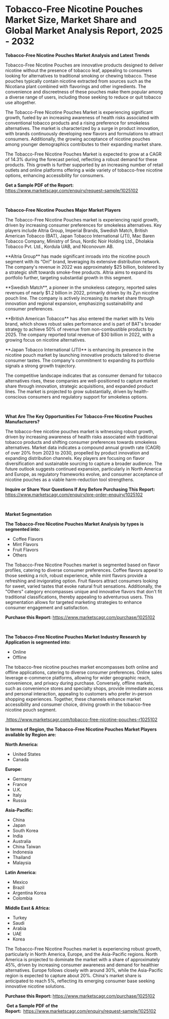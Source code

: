 <p><h1>Tobacco-Free Nicotine Pouches Market Size, Market Share and Global Market Analysis Report, 2025 - 2032</h1></p><p><strong>Tobacco-Free Nicotine Pouches Market Analysis and Latest Trends</strong></p>
<p><p>Tobacco-Free Nicotine Pouches are innovative products designed to deliver nicotine without the presence of tobacco leaf, appealing to consumers looking for alternatives to traditional smoking or chewing tobacco. These pouches typically contain nicotine extracted from sources such as the Nicotiana plant combined with flavorings and other ingredients. The convenience and discreetness of these pouches make them popular among a diverse range of users, including those seeking to reduce or quit tobacco use altogether.</p><p>The Tobacco-Free Nicotine Pouches Market is experiencing significant growth, fueled by an increasing awareness of health risks associated with conventional tobacco products and a rising preference for smokeless alternatives. The market is characterized by a surge in product innovation, with brands continuously developing new flavors and formulations to attract consumers. Additionally, the growing acceptance of nicotine pouches among younger demographics contributes to their expanding market share.</p><p>The Tobacco-Free Nicotine Pouches Market is expected to grow at a CAGR of 14.3% during the forecast period, reflecting a robust demand for these products. This growth is further supported by an increasing number of retail outlets and online platforms offering a wide variety of tobacco-free nicotine options, enhancing accessibility for consumers.</p></p>
<p><strong>Get a Sample PDF of the Report:&nbsp;</strong> <a href="https://www.marketscagr.com/enquiry/request-sample/1025102?utm_campaign=2136&utm_medium=2&utm_source=Github&utm_content=ia&utm_term=15042025&utm_id=tobacco-free-nicotine-pouches">https://www.marketscagr.com/enquiry/request-sample/1025102</a></p>
<p>&nbsp;</p>
<p><strong>Tobacco-Free Nicotine Pouches Major Market Players</strong></p>
<p><p>The Tobacco-Free Nicotine Pouches market is experiencing rapid growth, driven by increasing consumer preferences for smokeless alternatives. Key players include Altria Group, Imperial Brands, Swedish Match, British American Tobacco (BAT), Japan Tobacco International (JTI), Mac Baren Tobacco Company, Ministry of Snus, Nordic Noir Holding Ltd., Dholakia Tobacco Pvt. Ltd., Kordula UAB, and Niconovum AB.</p><p>**Altria Group** has made significant inroads into the nicotine pouch segment with its “On!” brand, leveraging its extensive distribution network. The company's revenue in 2022 was approximately $25 billion, bolstered by a strategic shift towards smoke-free products. Altria aims to expand its portfolio further, targeting substantial growth in this segment.</p><p>**Swedish Match**, a pioneer in the smokeless category, reported sales revenues of nearly $1.2 billion in 2022, primarily driven by its Zyn nicotine pouch line. The company is actively increasing its market share through innovation and regional expansion, emphasizing sustainability and consumer preferences.</p><p>**British American Tobacco** has also entered the market with its Velo brand, which shows robust sales performance and is part of BAT's broader strategy to achieve 50% of revenue from non-combustible products by 2025. The company reported total revenue of $30 billion in 2022, with a growing focus on nicotine alternatives.</p><p>**Japan Tobacco International (JTI)** is enhancing its presence in the nicotine pouch market by launching innovative products tailored to diverse consumer tastes. The company's commitment to expanding its portfolio signals a strong growth trajectory.</p><p>The competitive landscape indicates that as consumer demand for tobacco alternatives rises, these companies are well-positioned to capture market share through innovation, strategic acquisitions, and expanded product lines. The market is projected to grow substantially, driven by health-conscious consumers and regulatory support for smokeless options.</p></p>
<p>&nbsp;</p>
<p><strong>What Are The Key Opportunities For Tobacco-Free Nicotine Pouches Manufacturers?</strong></p>
<p><p>The tobacco-free nicotine pouches market is witnessing robust growth, driven by increasing awareness of health risks associated with traditional tobacco products and shifting consumer preferences towards smokeless alternatives. Market data indicates a compound annual growth rate (CAGR) of over 20% from 2023 to 2030, propelled by product innovation and expanding distribution channels. Key players are focusing on flavor diversification and sustainable sourcing to capture a broader audience. The future outlook suggests continued expansion, particularly in North America and Europe, as regulatory frameworks evolve, and consumer acceptance of nicotine pouches as a viable harm-reduction tool strengthens.</p></p>
<p><strong>Inquire or Share Your Questions If Any Before Purchasing This Report:</strong> <a href="https://www.marketscagr.com/enquiry/pre-order-enquiry/1025102?utm_campaign=2136&utm_medium=2&utm_source=Github&utm_content=ia&utm_term=15042025&utm_id=tobacco-free-nicotine-pouches">https://www.marketscagr.com/enquiry/pre-order-enquiry/1025102</a></p>
<p>&nbsp;</p>
<p><strong>Market Segmentation</strong></p>
<p><strong>The Tobacco-Free Nicotine Pouches Market Analysis by types is segmented into:</strong></p>
<p><ul><li>Coffee Flavors</li><li>Mint Flavors</li><li>Fruit Flavors</li><li>Others</li></ul></p>
<p><p>The Tobacco-Free Nicotine Pouches market is segmented based on flavor profiles, catering to diverse consumer preferences. Coffee flavors appeal to those seeking a rich, robust experience, while mint flavors provide a refreshing and invigorating option. Fruit flavors attract consumers looking for sweet, varied tastes that evoke natural fruit sensations. Additionally, the "Others" category encompasses unique and innovative flavors that don't fit traditional classifications, thereby appealing to adventurous users. This segmentation allows for targeted marketing strategies to enhance consumer engagement and satisfaction.</p></p>
<p><strong>Purchase this Report:&nbsp;</strong><a href="https://www.marketscagr.com/purchase/1025102?utm_campaign=2136&utm_medium=2&utm_source=Github&utm_content=ia&utm_term=15042025&utm_id=tobacco-free-nicotine-pouches">https://www.marketscagr.com/purchase/1025102</a></p>
<p>&nbsp;</p>
<p><strong>The Tobacco-Free Nicotine Pouches Market Industry Research by Application is segmented into:</strong></p>
<p><ul><li>Online</li><li>Offline</li></ul></p>
<p><p>The tobacco-free nicotine pouches market encompasses both online and offline applications, catering to diverse consumer preferences. Online sales leverage e-commerce platforms, allowing for wider geographic reach, convenience, and privacy during purchase. Conversely, offline markets, such as convenience stores and specialty shops, provide immediate access and personal interaction, appealing to customers who prefer in-person shopping experiences. Together, these channels enhance market accessibility and consumer choice, driving growth in the tobacco-free nicotine pouch segment.</p></p>
<p><a href="https://www.marketscagr.com/tobacco-free-nicotine-pouches-r1025102?utm_campaign=2136&utm_medium=2&utm_source=Github&utm_content=ia&utm_term=15042025&utm_id=tobacco-free-nicotine-pouches">&nbsp;https://www.marketscagr.com/tobacco-free-nicotine-pouches-r1025102</a></p>
<p><strong>In terms of Region, the Tobacco-Free Nicotine Pouches Market Players available by Region are:</strong></p>
<p>
    <p> <strong> North America: </strong>
        <ul>
            <li>United States</li>
            <li>Canada</li>
        </ul>
        </p> 
    <p> <strong> Europe: </strong>
        <ul>
            <li>Germany</li>
            <li>France</li>
            <li>U.K.</li>
            <li>Italy</li>
            <li>Russia</li>
        </ul>
        </p> 
    <p> <strong> Asia-Pacific: </strong>
        <ul>
            <li>China</li>
            <li>Japan</li>
            <li>South Korea</li>
            <li>India</li>
            <li>Australia</li>
            <li>China Taiwan</li>
            <li>Indonesia</li>
            <li>Thailand</li>
            <li>Malaysia</li>
        </ul>
        </p> 
    <p> <strong> Latin America: </strong>
        <ul>
            <li>Mexico</li>
            <li>Brazil</li>
            <li>Argentina Korea</li>
            <li>Colombia</li>
        </ul>
        </p> 
    <p> <strong> Middle East & Africa: </strong>
        <ul>
            <li>Turkey</li>
            <li>Saudi</li>
            <li>Arabia</li>
            <li>UAE</li>
            <li>Korea</li>
        </ul>
    </p>
    </p>
<p><p>The Tobacco-Free Nicotine Pouches market is experiencing robust growth, particularly in North America, Europe, and the Asia-Pacific regions. North America is projected to dominate the market with a share of approximately 45%, driven by increasing consumer awareness and demand for healthier alternatives. Europe follows closely with around 30%, while the Asia-Pacific region is expected to capture about 20%. China's market share is anticipated to reach 5%, reflecting its emerging consumer base seeking innovative nicotine solutions.</p></p>
<p><strong>Purchase this Report: </strong><a href="https://www.marketscagr.com/purchase/1025102?utm_campaign=2136&utm_medium=2&utm_source=Github&utm_content=ia&utm_term=15042025&utm_id=tobacco-free-nicotine-pouches">https://www.marketscagr.com/purchase/1025102</a></p>
<p>&nbsp;<strong>Get a Sample PDF of the Report:&nbsp;&nbsp;</strong><a href="https://www.marketscagr.com/enquiry/request-sample/1025102?utm_campaign=2136&utm_medium=2&utm_source=Github&utm_content=ia&utm_term=15042025&utm_id=tobacco-free-nicotine-pouches">https://www.marketscagr.com/enquiry/request-sample/1025102</a></p>
<p><strong></strong></p>
<p><p></p><p></p><p></p></p>